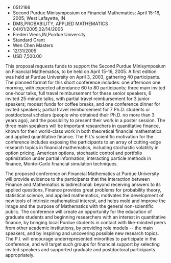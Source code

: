 
* 0512166
* Second Purdue Minisymposium on Financial Mathematics; April 15-16, 2005; West Lafayette, IN
* DMS,PROBABILITY, APPLIED MATHEMATICS
* 04/01/2005,02/14/2005
* Frederi Viens,IN,Purdue University
* Standard Grant
* Wen Chen Masters
* 12/31/2005
* USD 7,500.00

This proposal requests funds to support the Second Purdue Minisymposium on
Financial Mathematics, to be held on April 15-16, 2005. A first edition was held
at Purdue University on April 3, 2003, gathering 40 participants. The planned
format for this short conference includes: one afternoon one morning, with
expected attendance 60 to 80 participants; three main invited one-hour talks,
full travel reimbursement for these senior speakers, 6 invited 25-minute talks,
with partial travel reimbursement for 3 junior speakers; modest funds for coffee
breaks, and one conference dinner for invited speakers; partial travel
reimbursement for 7 Ph.D. students or postdoctoral scholars (people who obtained
their Ph.D. no more than 3 years ago), and the possibility to present their work
in a poster session. The three main speakers will be important researchers in
quantitative finance, known for their world-class work in both theoretical
financial mathematics and applied quantitative finance. The P.I.'s scientific
motivation for the conference includes exposing the participants to an array of
cutting-edge research topics in financial mathematics, including stochastic
volatility in option pricing, American options, stochastic control and portfolio
optimization under partial information, interacting particle methods in finance,
Monte-Carlo financial simulation techniques.

The proposed conference on Financial Mathematics at Purdue University will
provide evidence to the participants that the interaction between Finance and
Mathematics is bidirectional: beyond receiving answers to its applied questions,
Finance provides great problems for probability theory, statistical science, and
applied mathematics, motivates the development of new tools of intrinsic
mathematical interest, and helps mold and improve the image and the purpose of
Mathematics with the general non-scientific public. The conference will create
an opportunity for the education of graduate students and beginning researchers
with an interest in quantitative finance, by bringing local Purdue students in
contact with like-minded peers from other academic institutions, by providing
role models -- the main speakers, and by inspiring and uncovering possible new
research topics. The P.I. will encourage underrepresented minorities to
participate in the conference, and will target such groups for financial support
by selecting invited speakers and supported graduate and postdoctoral
participants appropriately.
